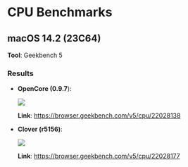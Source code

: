 # CPU Benchmarks

## macOS 14.2 (23C64)

**Tool**: Geekbench 5<br>

### Results

- **OpenCore (0.9.7**):
	
	![](/Users/5t33z0/Desktop/OC097.png)
	
	**Link**: https://browser.geekbench.com/v5/cpu/22028138

- **Clover (r5156)**:
	
	![](/Users/5t33z0/Desktop/Clover5156.png)
	
	**Link**: https://browser.geekbench.com/v5/cpu/22028177